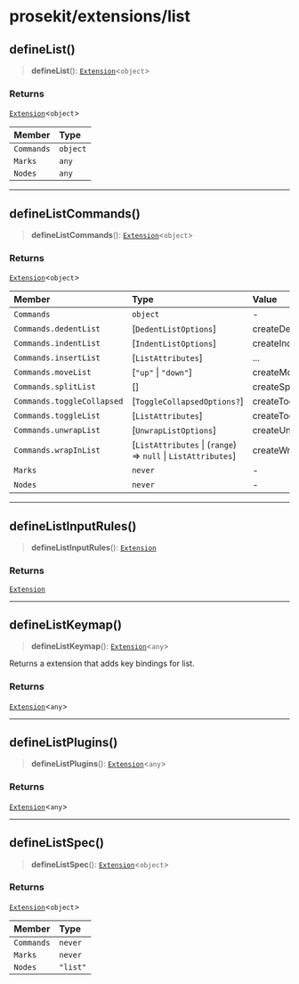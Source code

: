 # prosekit/extensions/list

<a id="defineList" name="defineList"></a>

## defineList()

> **defineList**(): [`Extension`](../core.md#ExtensionT)\<`object`\>

### Returns

[`Extension`](../core.md#ExtensionT)\<`object`\>

| Member | Type |
| :------ | :------ |
| `Commands` | `object` |
| `Marks` | `any` |
| `Nodes` | `any` |

***

<a id="defineListCommands" name="defineListCommands"></a>

## defineListCommands()

> **defineListCommands**(): [`Extension`](../core.md#ExtensionT)\<`object`\>

### Returns

[`Extension`](../core.md#ExtensionT)\<`object`\>

| Member | Type | Value |
| :------ | :------ | :------ |
| `Commands` | `object` | - |
| `Commands.dedentList` | [`DedentListOptions`] | createDedentListCommand |
| `Commands.indentList` | [`IndentListOptions`] | createIndentListCommand |
| `Commands.insertList` | [`ListAttributes`] | ... |
| `Commands.moveList` | [`"up"` \| `"down"`] | createMoveListCommand |
| `Commands.splitList` | [] | createSplitListCommand |
| `Commands.toggleCollapsed` | [`ToggleCollapsedOptions?`] | createToggleCollapsedCommand |
| `Commands.toggleList` | [`ListAttributes`] | createToggleListCommand |
| `Commands.unwrapList` | [`UnwrapListOptions`] | createUnwrapListCommand |
| `Commands.wrapInList` | [`ListAttributes` \| (`range`) => `null` \| `ListAttributes`] | createWrapInListCommand |
| `Marks` | `never` | - |
| `Nodes` | `never` | - |

***

<a id="defineListInputRules" name="defineListInputRules"></a>

## defineListInputRules()

> **defineListInputRules**(): [`Extension`](../core.md#ExtensionT)

### Returns

[`Extension`](../core.md#ExtensionT)

***

<a id="defineListKeymap" name="defineListKeymap"></a>

## defineListKeymap()

> **defineListKeymap**(): [`Extension`](../core.md#ExtensionT)\<`any`\>

Returns a extension that adds key bindings for list.

### Returns

[`Extension`](../core.md#ExtensionT)\<`any`\>

***

<a id="defineListPlugins" name="defineListPlugins"></a>

## defineListPlugins()

> **defineListPlugins**(): [`Extension`](../core.md#ExtensionT)\<`any`\>

### Returns

[`Extension`](../core.md#ExtensionT)\<`any`\>

***

<a id="defineListSpec" name="defineListSpec"></a>

## defineListSpec()

> **defineListSpec**(): [`Extension`](../core.md#ExtensionT)\<`object`\>

### Returns

[`Extension`](../core.md#ExtensionT)\<`object`\>

| Member | Type |
| :------ | :------ |
| `Commands` | `never` |
| `Marks` | `never` |
| `Nodes` | `"list"` |
